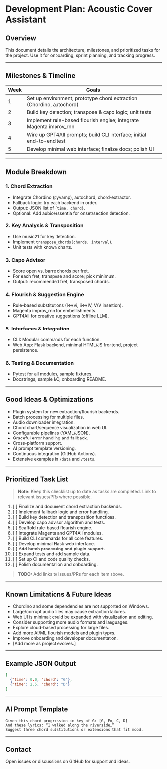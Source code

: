 # Development Plan: Acoustic Cover Assistant

## Overview

This document details the architecture, milestones, and prioritized tasks for the project. Use it for onboarding, sprint planning, and tracking progress.

---

## Milestones & Timeline

| Week | Goals                                                                 |
|------|-----------------------------------------------------------------------|
| 1    | Set up environment; prototype chord extraction (Chordino, autochord)  |
| 2    | Build key detection; transpose & capo logic; unit tests               |
| 3    | Implement rule-based flourish engine; integrate Magenta improv_rnn    |
| 4    | Wire up GPT4All prompts; build CLI interface; initial end-to-end test |
| 5    | Develop minimal web interface; finalize docs; polish UI               |

---

## Module Breakdown

### 1. Chord Extraction

- Integrate Chordino (pyvamp), autochord, chord-extractor.
- Fallback logic: try each backend in order.
- Output: JSON list of `{time, chord}`.
- Optional: Add aubio/essentia for onset/section detection.

### 2. Key Analysis & Transposition

- Use music21 for key detection.
- Implement `transpose_chords(chords, interval)`.
- Unit tests with known charts.

### 3. Capo Advisor

- Score open vs. barre chords per fret.
- For each fret, transpose and score; pick minimum.
- Output: recommended fret, transposed chords.

### 4. Flourish & Suggestion Engine

- Rule-based substitutions (I↔vi, ii↔IV, V/V insertion).
- Magenta improv_rnn for embellishments.
- GPT4All for creative suggestions (offline LLM).

### 5. Interfaces & Integration

- CLI: Modular commands for each function.
- Web App: Flask backend, minimal HTML/JS frontend, project persistence.

### 6. Testing & Documentation

- Pytest for all modules, sample fixtures.
- Docstrings, sample I/O, onboarding README.

---

## Good Ideas & Optimizations

- Plugin system for new extraction/flourish backends.
- Batch processing for multiple files.
- Audio downloader integration.
- Chord chart/sequence visualization in web UI.
- Configurable pipelines (YAML/JSON).
- Graceful error handling and fallback.
- Cross-platform support.
- AI prompt template versioning.
- Continuous integration (GitHub Actions).
- Extensive examples in `/data` and `/tests`.

---

## Prioritized Task List

> **Note:** Keep this checklist up to date as tasks are completed. Link to relevant issues/PRs where possible.

1. [ ] Finalize and document chord extraction backends.
2. [ ] Implement fallback logic and error handling.
3. [ ] Build key detection and transposition functions.
4. [ ] Develop capo advisor algorithm and tests.
5. [ ] Scaffold rule-based flourish engine.
6. [ ] Integrate Magenta and GPT4All modules.
7. [ ] Build CLI commands for all core features.
8. [ ] Develop minimal Flask web interface.
9. [ ] Add batch processing and plugin support.
10. [ ] Expand tests and add sample data.
11. [ ] Set up CI and code quality checks.
12. [ ] Polish documentation and onboarding.

> **TODO:** Add links to issues/PRs for each item above.

---

## Known Limitations & Future Ideas

- Chordino and some dependencies are not supported on Windows.
- Large/corrupt audio files may cause extraction failures.
- Web UI is minimal; could be expanded with visualization and editing.
- Consider supporting more audio formats and languages.
- Explore cloud-based processing for large files.
- Add more AI/ML flourish models and plugin types.
- Improve onboarding and developer documentation.
- [Add more as project evolves.]

---

## Example JSON Output

```json
[
  {"time": 0.0, "chord": "G"},
  {"time": 2.5, "chord": "D"}
]
```

---

## AI Prompt Template

```
Given this chord progression in key of G: [G, Em, C, D]
And these lyrics: “I walked along the riverside…”
Suggest three chord substitutions or extensions that fit mood.
```

---

## Contact

Open issues or discussions on GitHub for support and ideas.
